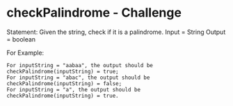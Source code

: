 # checkPalindrome - Challenge

Statement: Given the string, check if it is a palindrome.
Input = String
Output = boolean

For Example:
      
    For inputString = "aabaa", the output should be
    checkPalindrome(inputString) = true;
    For inputString = "abac", the output should be
    checkPalindrome(inputString) = false;
    For inputString = "a", the output should be
    checkPalindrome(inputString) = true.
